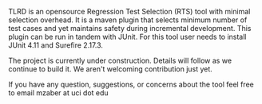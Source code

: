 TLRD is an opensource Regression Test Selection (RTS) tool with minimal selection overhead. It is a maven plugin that selects minimum number of test cases and yet maintains safety during incremental development. This plugin can be run in tandem with JUnit. For this tool user needs to install JUnit 4.11 and Surefire 2.17.3.

The project is currently under construction. Details will follow as we continue to build it. We aren't welcoming contribution just yet.

If you have any question, suggestions, or concerns about the tool feel free to email mzaber at uci dot edu